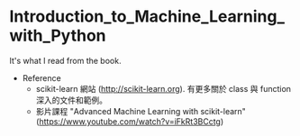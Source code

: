 # Introduction_to_Machine_Learning_with_Python
It's what I read from the book.


* Reference
    * scikit-learn 網站 (http://scikit-learn.org). 有更多關於 class 與 function 深入的文件和範例。
    * 影片課程 "Advanced Machine Learning with scikit-learn" (https://www.youtube.com/watch?v=iFkRt3BCctg)
